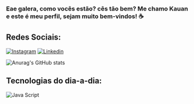 ### Eae galera, como vocês estão? cês tão bem? Me chamo Kauan e este é meu perfil, sejam muito bem-vindos! ☕

## Redes Sociais:
[![Instagram](    https://img.shields.io/badge/Instagram-E4405F?style=for-the-badge&logo=instagram&logoColor=white)](https://www.instagram.com/kauan.o.dev?utm_source=qr&igsh=YXM1cnM2OGQ1ODll)
[![Linkedin](   https://img.shields.io/badge/LinkedIn-0077B5?style=for-the-badge&logo=linkedin&logoColor=white)](linkedin.com/in/kauan-xavier-67292019b)

![Anurag's GitHub stats](https://github-readme-stats.vercel.app/api?username=kauanodev&show_icons=true&theme=radical)

## Tecnologias do dia-a-dia:
![Java Script](https://img.shields.io/badge/JavaScript-F7DF1E?style=for-the-badge&logo=javascript&logoColor=black)



<!--
**kauanxavier13/kauanxavier13** is a ✨ _special_ ✨ repository because its `README.md` (this file) appears on your GitHub profile.

Here are some ideas to get you started:

- 🔭 I’m currently working on ...
- 🌱 I’m currently learning ...
- 👯 I’m looking to collaborate on ...
- 🤔 I’m looking for help with ...
- 💬 Ask me about ...
- 📫 How to reach me: ...
- 😄 Pronouns: ...
- ⚡ Fun fact: ...
-->
